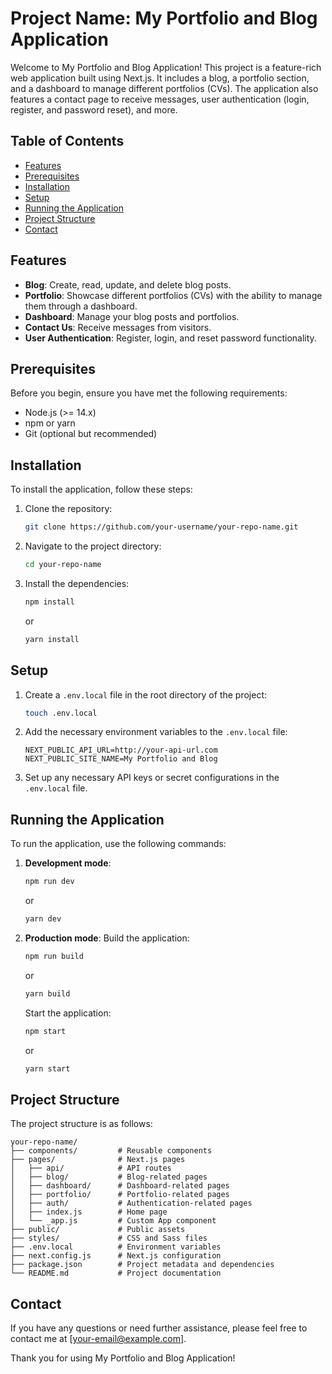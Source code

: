 # Project Name: My Portfolio and Blog Application

Welcome to My Portfolio and Blog Application! This project is a feature-rich web application built using Next.js. It includes a blog, a portfolio section, and a dashboard to manage different portfolios (CVs). The application also features a contact page to receive messages, user authentication (login, register, and password reset), and more.

## Table of Contents
- [Features](#features)
- [Prerequisites](#prerequisites)
- [Installation](#installation)
- [Setup](#setup)
- [Running the Application](#running-the-application)
- [Project Structure](#project-structure)
- [Contact](#contact)

## Features
- **Blog**: Create, read, update, and delete blog posts.
- **Portfolio**: Showcase different portfolios (CVs) with the ability to manage them through a dashboard.
- **Dashboard**: Manage your blog posts and portfolios.
- **Contact Us**: Receive messages from visitors.
- **User Authentication**: Register, login, and reset password functionality.

## Prerequisites
Before you begin, ensure you have met the following requirements:
- Node.js (>= 14.x)
- npm or yarn
- Git (optional but recommended)

## Installation
To install the application, follow these steps:

1. Clone the repository:
    ```bash
    git clone https://github.com/your-username/your-repo-name.git
    ```

2. Navigate to the project directory:
    ```bash
    cd your-repo-name
    ```

3. Install the dependencies:
    ```bash
    npm install
    ```
   or
    ```bash
    yarn install
    ```

## Setup
1. Create a `.env.local` file in the root directory of the project:
    ```bash
    touch .env.local
    ```

2. Add the necessary environment variables to the `.env.local` file:
    ```
    NEXT_PUBLIC_API_URL=http://your-api-url.com
    NEXT_PUBLIC_SITE_NAME=My Portfolio and Blog
    ```

3. Set up any necessary API keys or secret configurations in the `.env.local` file.

## Running the Application
To run the application, use the following commands:

1. **Development mode**:
    ```bash
    npm run dev
    ```
   or
    ```bash
    yarn dev
    ```

2. **Production mode**:
   Build the application:
    ```bash
    npm run build
    ```
   or
    ```bash
    yarn build
    ```

   Start the application:
    ```bash
    npm start
    ```
   or
    ```bash
    yarn start
    ```

## Project Structure
The project structure is as follows:
```
your-repo-name/
├── components/         # Reusable components
├── pages/              # Next.js pages
│   ├── api/            # API routes
│   ├── blog/           # Blog-related pages
│   ├── dashboard/      # Dashboard-related pages
│   ├── portfolio/      # Portfolio-related pages
│   ├── auth/           # Authentication-related pages
│   ├── index.js        # Home page
│   └── _app.js         # Custom App component
├── public/             # Public assets
├── styles/             # CSS and Sass files
├── .env.local          # Environment variables
├── next.config.js      # Next.js configuration
├── package.json        # Project metadata and dependencies
└── README.md           # Project documentation
```

## Contact
If you have any questions or need further assistance, please feel free to contact me at [your-email@example.com].

Thank you for using My Portfolio and Blog Application!